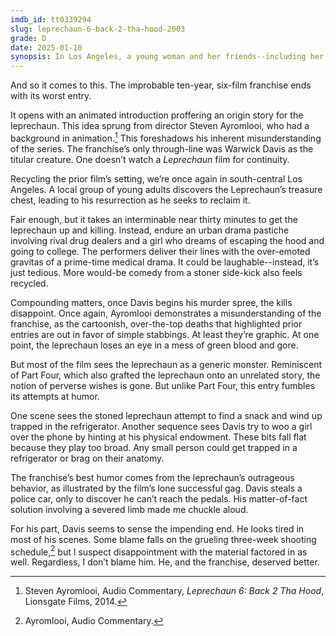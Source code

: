 ```yaml
---
imdb_id: tt0339294
slug: leprechaun-6-back-2-tha-hood-2003
grade: D
date: 2025-01-10
synopsis: In Los Angeles, a young woman and her friends--including her drug-dealing ex-boyfriend--incur the leprechaun's wrath when they discover his chest of gold.
---
```


And so it comes to this. The improbable ten-year, six-film franchise ends with its worst entry.

It opens with an animated introduction proffering an origin story for the leprechaun. This idea sprung from director Steven Ayromlooi, who had a background in animation.[^1] This foreshadows his inherent misunderstanding of the series. The franchise’s only through-line was Warwick Davis as the titular creature. One doesn’t watch a _Leprechaun_ film for continuity.

Recycling <span data-imdb-id="tt0209095">the prior film</span>’s setting, we’re once again in south-central Los Angeles. A local group of young adults discovers the Leprechaun’s treasure chest, leading to his resurrection as he seeks to reclaim it.

Fair enough, but it takes an interminable near thirty minutes to get the leprechaun up and killing. Instead, endure an urban drama pastiche involving rival drug dealers and a girl who dreams of escaping the hood and going to college. The performers deliver their lines with the over-emoted gravitas of a prime-time medical drama. It could be laughable--instead, it’s just tedious. More would-be comedy from a stoner side-kick also feels recycled.

Compounding matters, once Davis begins his murder spree, the kills disappoint. Once again, Ayromlooi demonstrates a misunderstanding of the franchise, as the cartoonish, over-the-top deaths that highlighted prior entries are out in favor of simple stabbings. At least they’re graphic. At one point, the leprechaun loses an eye in a mess of green blood and gore.

But most of the film sees the leprechaun as a generic monster. Reminiscent of <span data-imdb-id="tt0116861">Part Four</span>, which also grafted the leprechaun onto an unrelated story, the notion of perverse wishes is gone. But unlike Part Four, this entry fumbles its attempts at humor.

One scene sees the stoned leprechaun attempt to find a snack and wind up trapped in the refrigerator. Another sequence sees Davis try to woo a girl over the phone by hinting at his physical endowment. These bits fall flat because they play too broad. Any small person could get trapped in a refrigerator or brag on their anatomy.

The franchise’s best humor comes from the leprechaun’s outrageous behavior, as illustrated by the film’s lone successful gag. Davis steals a police car, only to discover he can’t reach the pedals. His matter-of-fact solution involving a severed limb made me chuckle aloud.

For his part, Davis seems to sense the impending end. He looks tired in most of his scenes. Some blame falls on the grueling three-week shooting schedule,[^2] but I suspect disappointment with the material factored in as well. Regardless, I don’t blame him. He, and the franchise, deserved better.

[^1]: Steven Ayromlooi, Audio Commentary, _Leprechaun 6: Back 2 Tha Hood_, Lionsgate Films, 2014.
[^2]: Ayromlooi, Audio Commentary.
